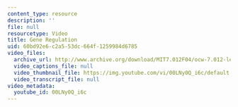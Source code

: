 ```yaml
---
content_type: resource
description: ''
file: null
resourcetype: Video
title: Gene Regulation
uid: 60bd92e6-c2a5-53dc-664f-1259984d6785
video_files:
  archive_url: http://www.archive.org/download/MIT7.012F04/ocw-7.012-lec13-08oct2004-220k.mp4
  video_captions_file: null
  video_thumbnail_file: https://img.youtube.com/vi/00LNy0Q_i6c/default.jpg
  video_transcript_file: null
video_metadata:
  youtube_id: 00LNy0Q_i6c
---
```

